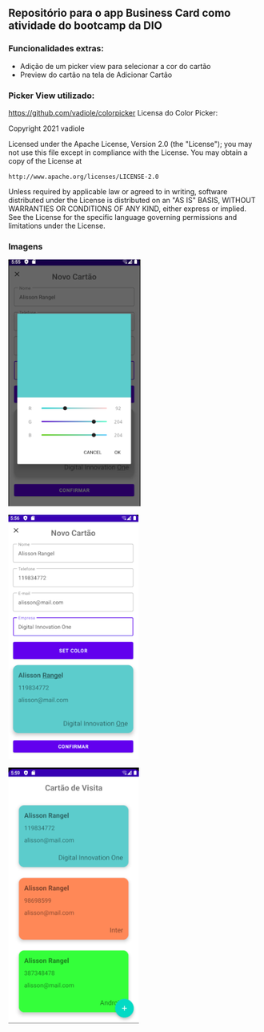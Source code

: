 ## Repositório para o app Business Card como atividade do bootcamp da DIO

### Funcionalidades extras:
* Adição de um picker view para selecionar a cor do cartão
* Preview do cartão na tela de Adicionar Cartão

### Picker View utilizado:
https://github.com/vadiole/colorpicker
Licensa do Color Picker:

Copyright 2021 vadiole

Licensed under the Apache License, Version 2.0 (the "License");
you may not use this file except in compliance with the License.
You may obtain a copy of the License at

    http://www.apache.org/licenses/LICENSE-2.0

Unless required by applicable law or agreed to in writing, software
distributed under the License is distributed on an "AS IS" BASIS,
WITHOUT WARRANTIES OR CONDITIONS OF ANY KIND, either express or implied.
See the License for the specific language governing permissions and
limitations under the License.


### Imagens
![Imagem pick view](https://github.com/alissonrangel/DIO-business-card-android-kotlin/blob/main/app/src/main/res/drawable-v24/image1.png?raw=true)

![Imagem tela de adicionar cartão](https://github.com/alissonrangel/DIO-business-card-android-kotlin/blob/main/app/src/main/res/drawable-v24/image2.png?raw=true)

![Imagem tela principal](https://github.com/alissonrangel/DIO-business-card-android-kotlin/blob/main/app/src/main/res/drawable-v24/image3.png?raw=true)
